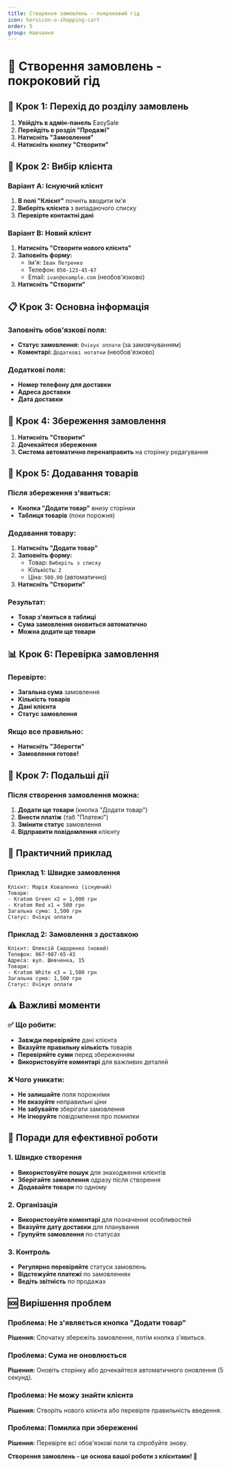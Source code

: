 ```yaml
---
title: Створення замовлень - покроковий гід
icon: heroicon-o-shopping-cart
order: 5
group: Навчання
---
```


# 📝 Створення замовлень - покроковий гід

## 🎯 Крок 1: Перехід до розділу замовлень

1. **Увійдіть в адмін-панель** EasySale
2. **Перейдіть в розділ "Продажі"**
3. **Натисніть "Замовлення"**
4. **Натисніть кнопку "Створити"**

## 👤 Крок 2: Вибір клієнта

### Варіант A: Існуючий клієнт
1. **В полі "Клієнт"** почніть вводити ім'я
2. **Виберіть клієнта** з випадаючого списку
3. **Перевірте контактні дані**

### Варіант B: Новий клієнт
1. **Натисніть "Створити нового клієнта"**
2. **Заповніть форму:**
   - Ім'я: `Іван Петренко`
   - Телефон: `050-123-45-67`
   - Email: `ivan@example.com` (необов'язково)
3. **Натисніть "Створити"**

## 📋 Крок 3: Основна інформація

### Заповніть обов'язкові поля:
- **Статус замовлення:** `Очікує оплати` (за замовчуванням)
- **Коментарі:** `Додаткові нотатки` (необов'язково)

### Додаткові поля:
- **Номер телефону для доставки**
- **Адреса доставки**
- **Дата доставки**

## 💾 Крок 4: Збереження замовлення

1. **Натисніть "Створити"**
2. **Дочекайтеся збереження**
3. **Система автоматично перенаправить** на сторінку редагування

## 🛒 Крок 5: Додавання товарів

### Після збереження з'явиться:
- **Кнопка "Додати товар"** внизу сторінки
- **Таблиця товарів** (поки порожня)

### Додавання товару:
1. **Натисніть "Додати товар"**
2. **Заповніть форму:**
   - Товар: `Виберіть з списку`
   - Кількість: `2`
   - Ціна: `500.00` (автоматично)
3. **Натисніть "Створити"**

### Результат:
- **Товар з'явиться в таблиці**
- **Сума замовлення оновиться автоматично**
- **Можна додати ще товари**

## 📊 Крок 6: Перевірка замовлення

### Перевірте:
- **Загальна сума** замовлення
- **Кількість товарів**
- **Дані клієнта**
- **Статус замовлення**

### Якщо все правильно:
- **Натисніть "Зберегти"**
- **Замовлення готове!**

## 🔄 Крок 7: Подальші дії

### Після створення замовлення можна:
1. **Додати ще товари** (кнопка "Додати товар")
2. **Внести платіж** (таб "Платежі")
3. **Змінити статус** замовлення
4. **Відправити повідомлення** клієнту

## 📱 Практичний приклад

### Приклад 1: Швидке замовлення
```
Клієнт: Марія Коваленко (існуючий)
Товари:
- Kratom Green x2 = 1,000 грн
- Kratom Red x1 = 500 грн
Загальна сума: 1,500 грн
Статус: Очікує оплати
```

### Приклад 2: Замовлення з доставкою
```
Клієнт: Олексій Сидоренко (новий)
Телефон: 067-987-65-43
Адреса: вул. Шевченка, 15
Товари:
- Kratom White x3 = 1,500 грн
Загальна сума: 1,500 грн
Статус: Очікує оплати
```

## ⚠️ Важливі моменти

### ✅ Що робити:
- **Завжди перевіряйте** дані клієнта
- **Вказуйте правильну кількість** товарів
- **Перевіряйте суми** перед збереженням
- **Використовуйте коментарі** для важливих деталей

### ❌ Чого уникати:
- **Не залишайте** поля порожніми
- **Не вказуйте** неправильні ціни
- **Не забувайте** зберігати замовлення
- **Не ігноруйте** повідомлення про помилки

## 🚀 Поради для ефективної роботи

### 1. Швидке створення
- **Використовуйте пошук** для знаходження клієнтів
- **Зберігайте замовлення** одразу після створення
- **Додавайте товари** по одному

### 2. Організація
- **Використовуйте коментарі** для позначення особливостей
- **Вказуйте дату доставки** для планування
- **Групуйте замовлення** по статусах

### 3. Контроль
- **Регулярно перевіряйте** статуси замовлень
- **Відстежуйте платежі** по замовленнях
- **Ведіть звітність** по продажах

## 🆘 Вирішення проблем

### Проблема: Не з'являється кнопка "Додати товар"
**Рішення:** Спочатку збережіть замовлення, потім кнопка з'явиться.

### Проблема: Сума не оновлюється
**Рішення:** Оновіть сторінку або дочекайтеся автоматичного оновлення (5 секунд).

### Проблема: Не можу знайти клієнта
**Рішення:** Створіть нового клієнта або перевірте правильність введення.

### Проблема: Помилка при збереженні
**Рішення:** Перевірте всі обов'язкові поля та спробуйте знову.

**Створення замовлень - це основа вашої роботи з клієнтами! 🎯**
